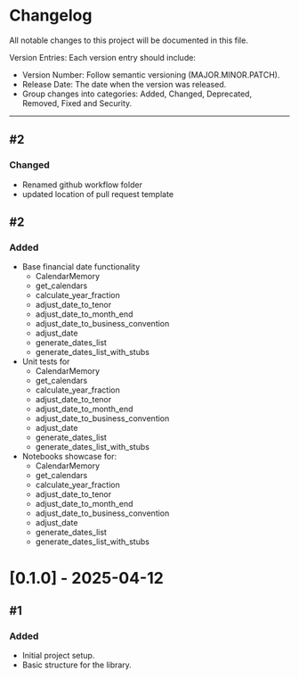 # Changelog

All notable changes to this project will be documented in this file.

Version Entries: Each version entry should include:

-    Version Number: Follow semantic versioning (MAJOR.MINOR.PATCH).
-    Release Date: The date when the version was released.
-    Group changes into categories: Added, Changed, Deprecated, Removed, Fixed and Security.

---

## #2
### Changed
- Renamed github workflow folder
- updated location of pull request template

## #2
### Added 
- Base financial date functionality
    - CalendarMemory
    - get_calendars
    - calculate_year_fraction
    - adjust_date_to_tenor
    - adjust_date_to_month_end
    - adjust_date_to_business_convention
    - adjust_date
    - generate_dates_list
    - generate_dates_list_with_stubs
- Unit tests for
    - CalendarMemory
    - get_calendars
    - calculate_year_fraction
    - adjust_date_to_tenor
    - adjust_date_to_month_end
    - adjust_date_to_business_convention
    - adjust_date
    - generate_dates_list
    - generate_dates_list_with_stubs
- Notebooks showcase for:
    - CalendarMemory
    - get_calendars
    - calculate_year_fraction
    - adjust_date_to_tenor
    - adjust_date_to_month_end
    - adjust_date_to_business_convention
    - adjust_date
    - generate_dates_list
    - generate_dates_list_with_stubs

# [0.1.0] - 2025-04-12
## #1 
### Added
- Initial project setup.
- Basic structure for the library.
